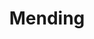 ---
title: "Mending"
permalink: /spells/mending/
tags:
  - Spell
available_for:
  - Cleric
  - Bard
  - Druid
  - Sorcerer
  - Wizard
level: "Cantrip"
school: "Transmutation"
range: "Touch"
comp:
  - V
  - S
  - M
material: "two lodestones."
cast_time: "1 Minute"
description: |
  This spell repairs a single break or tear in an object you touch, such as a broken key, a torn cloak, or a leaking wineskin. As long as the break or tear is no longer than 1 foot in any dimension, you mend it, leaving no trace of the former damage.

  This spell can physically repair a magic item or construct, but the spell can't restore magic to such an object.
excerpt: "This spell repairs a single break or tear in an object you touch, such as a broken key, a torn cloak, or a leaking wineskin."
source: "Basic Rules"
---